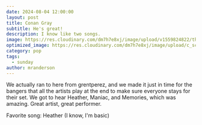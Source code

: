```yaml
---
date: 2024-08-04 12:00:00
layout: post
title: Conan Gray
subtitle: He's great!
description: I know like two songs.
image: https://res.cloudinary.com/dm7h7e8xj/image/upload/v1559824822/theme15_oqsl4z.jpg
optimized_image: https://res.cloudinary.com/dm7h7e8xj/image/upload/c_scale,w_380/v1559824822/theme15_oqsl4z.jpg
category: pop
tags:
  - sunday
author: mranderson
---
```


We actually ran to here from grentperez, and we made it just in time for the bangers that all the artists play at the end to make sure everyone stays for their set. We got to hear Heather, Maniac, and Memories, which was amazing. Great artist, great performer.

Favorite song: Heather (I know, I'm basic)